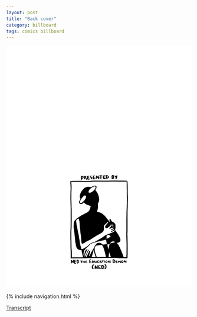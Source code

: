 ```yaml
---
layout: post
title: "Back cover"
category: billboard
tags: comics billboard
---
```


![Cover](/assets/billboardzine/10.png)

{% include navigation.html %}

[Transcript](/billboard/2021/10/13/billboardtranscript)
